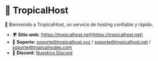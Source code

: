 # 🌴 TropicalHost 
🚀 Bienvenido a TropicalHost, un servicio de hosting confiable y rápido.  

- 🌍 **Sitio web:** [https://tropicalhost.net](https://tropicalhost.net)  
- 📩 **Soporte:** soporte@tropicalhost.xyz / soporte@tropicalhost.net / soporte@tropicalnodes.com
- 📌 **Discord:** [Nuestros Discord](--) 
